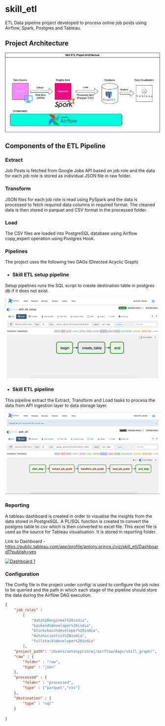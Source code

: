 # skill_etl
ETL Data pipeline project developed to process online job posts using Airflow, Spark, Postgres and Tableau. 

## Project Architecture

<img alt='elt' src='https://raw.githubusercontent.com/antoprince001/skill_etl/main/assets/skill_etl_architecture.png' />

## Components of the ETL Pipeline

### Extract

Job Posts is fetched from Google Jobs API based on job role and the data for each job role is stored as individual JSON file in raw folder.

### Transform

JSON files for each job role is read using PySpark and the data is processed to fetch required data columns in required format. The cleaned data is then 
stored in parquet and CSV format in the processed folder.

### Load

The CSV files are loaded into PostgreSQL database using Airflow copy_expert operation using Postgres Hook. 

### Pipelines

The project uses the following two DAGs (Directed Acyclic Graph)

- ### Skill ETL setup pipeline

Setup pipelines runs the SQL script to create destination table in postgres db if it does not exist.

<img alt='elt' src='https://raw.githubusercontent.com/antoprince001/skill_etl/main/assets/skill_etl_setup_dag.png' />

- ### Skill ETL pipeline

This pipeline extract the Extract, Transform and Load tasks to process the data from API ingestion layer to data storage layer.

<img alt='elt' src='https://raw.githubusercontent.com/antoprince001/skill_etl/main/assets/skill_etl_dag.png' />


### Reporting

A tableau dashboard is created in order to visualise the insights from the data stored in PostgreSQL. A PL/SQL function is created to convert the postgres table 
to csv which is then converted to excel file. This excel file is used as the source for Tableau visualisation. It is stored in reporting folder.

Link to Dashboard - https://public.tableau.com/app/profile/antony.prince.j/viz/skill_etl/Dashboard1?publish=yes

<div class='tableauPlaceholder' id='viz1682542050984' style='position: relative'><noscript><a href='#'><img alt='Dashboard 1 ' src='https:&#47;&#47;public.tableau.com&#47;static&#47;images&#47;sk&#47;skill_etl&#47;Dashboard1&#47;1_rss.png' style='border: none' /></a></noscript><object class='tableauViz'  style='display:none;'><param name='host_url' value='https%3A%2F%2Fpublic.tableau.com%2F' /> <param name='embed_code_version' value='3' /> <param name='site_root' value='' /><param name='name' value='skill_etl&#47;Dashboard1' /><param name='tabs' value='no' /><param name='toolbar' value='yes' /><param name='static_image' value='https:&#47;&#47;public.tableau.com&#47;static&#47;images&#47;sk&#47;skill_etl&#47;Dashboard1&#47;1.png' /> <param name='animate_transition' value='yes' /><param name='display_static_image' value='yes' /><param name='display_spinner' value='yes' /><param name='display_overlay' value='yes' /><param name='display_count' value='yes' /><param name='language' value='en-GB' /></object></div>                


### Configuration

The Config file in the project under config/ is used to configure the job roles to be queried and the path in which each stage of the pipeline should store the data during the Airflow DAG execution.


```json
{
    "job_roles" : 
        [ 
            "data%20engineer%20india",
            "backend%developer%20india",
            "blockchain%developer%20india",
            "data%scientist%20india",
            "fullstack%developer%20india"
        ],
    "project_path": "/Users/antonyprincej/airflow/dags/skill_graph/",
    "raw" : {
        "folder" : "raw",
        "type" : "json"
    },
    "processed" : {
        "folder" : "processed",
        "type" : ["parquet","csv"]
    },
    "destination" : {
        "type" : "sql"
    }

}
```

